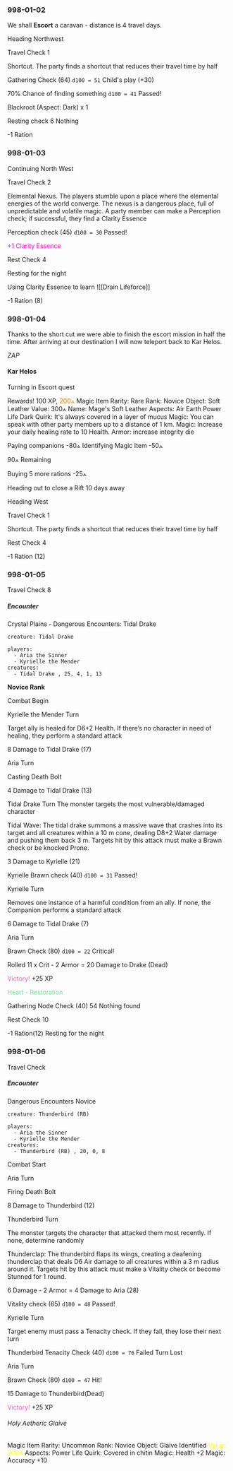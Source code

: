 ### 998-01-02

We shall **Escort** a caravan - distance is 4 travel days.

Heading Northwest

Travel Check 1

Shortcut. The party finds a shortcut that reduces their travel time by half

Gathering Check (64) `d100 = 51`
Child's play (+30)

70% Chance of finding something `d100 = 41` Passed!

Blackroot (Aspect: Dark) x 1

Resting check 6 Nothing

-1 Ration

### 998-01-03

Continuing North West 

Travel Check 2

Elemental Nexus. The players stumble upon a place where the elemental energies of the world converge. The nexus is a dangerous place, full of unpredictable and volatile magic. A party member can make a Perception check; if successful, they find a Clarity Essence

Perception check (45) `d100 = 30` Passed!

<font color="#ff00cc">+1 Clarity Essence</font>

Rest Check 4

Resting for the night

Using Clarity Essence to learn  ![[Drain Lifeforce]]

-1 Ration (8)

### 998-01-04

Thanks to the short cut we were able to finish the escort mission in half the time. After arriving at our destination I will now teleport back to Kar Helos. 

*ZAP*

#### Kar Helos

Turning in Escort quest 

Rewards! 100 XP,  <font color="#de7802">200⟑</font>
Magic Item
Rarity: Rare
Rank:   Novice
Object: Soft Leather
Value:   300⟑
Name:    Mage's Soft Leather 
Aspects: Air Earth Power Life Dark 
Quirk:   It's always covered in a layer of mucus
Magic:  You can speak with other party members up to a distance of 1 km.
Magic:  Increase your daily healing rate to 10 Health.
Armor:  increase integrity die

Paying companions -80⟑
Identifying Magic Item -50⟑

90⟑ Remaining

Buying 5 more rations -25⟑

Heading out to close a Rift 10 days away

Heading West

Travel Check 1 

Shortcut. The party finds a shortcut that reduces their travel time by half

Rest Check 4

-1 Ration (12)

### 998-01-05

Travel Check 8
##### Encounter

Crystal Plains - Dangerous Encounters: Tidal Drake

```statblock
creature: Tidal Drake
```


```encounter
players:
  - Aria the Sinner
  - Kyrielle the Mender
creatures:
  - Tidal Drake , 25, 4, 1, 13
```

**Novice Rank**

Combat Begin

Kyrielle the Mender Turn

Target ally is healed for D6+2 Health. If there’s no character in need of healing, they perform a standard attack

8 Damage to Tidal Drake (17)

Aria Turn

Casting Death Bolt 

4 Damage to Tidal Drake (13)

Tidal Drake Turn
The monster targets the most vulnerable/damaged character

Tidal Wave: The tidal drake summons a massive wave that crashes into its target and all creatures within a 10 m cone, dealing D8+2 Water damage and pushing them back 3 m. Targets hit by this attack must make a Brawn check or be knocked Prone.

3 Damage to Kyrielle (21)

Kyrielle Brawn check (40) `d100 = 31` Passed!

Kyrielle Turn

Removes one instance of a harmful condition from an ally. If none, the Companion performs a standard attack

6 Damage to Tidal Drake (7)

Aria Turn

Brawn Check (80) `d100 = 22` Critical!

Rolled 11  x Crit - 2 Armor = 20 Damage to Drake (Dead) 

<span style="color:rgb(241, 91, 181)">Victory!</span>
+25 XP

<font color="#6EDE8A">Heart - Restoration</font>

Gathering Node Check (40) 54 Nothing found

Rest Check 10

-1 Ration(12) 
Resting for the night

### 998-01-06

Travel Check 
##### Encounter
Dangerous Encounters Novice
```statblock
creature: Thunderbird (RB)
```


```encounter
players:
  - Aria the Sinner
  - Kyrielle the Mender
creatures:
  - Thunderbird (RB) , 20, 0, 8
```

Combat Start

Aria Turn

Firing Death Bolt 

8 Damage to Thunderbird (12)

Thunderbird Turn

The monster targets the character that attacked them most recently. If none, determine randomly

Thunderclap: The thunderbird flaps its wings, creating a deafening thunderclap that deals D6 Air damage to all creatures within a 3 m radius around it. Targets hit by this attack must make a Vitality check or become Stunned for 1 round.

6 Damage - 2 Armor = 4 Damage to Aria (28)

Vitality check (65) `d100 = 48` Passed!

Kyrielle Turn

Target enemy must pass a Tenacity check. If they fail, they lose their next turn

Thunderbird Tenacity Check (40) `d100 = 76` Failed Turn Lost

Aria Turn

Brawn Check (80) `d100 = 47` Hit!

15 Damage to Thunderbird(Dead)

<span style="color:rgb(241, 91, 181)">Victory!</span>
+25 XP
###### Holy Aetheric Glaive 
Magic Item
Rarity: Uncommon
Rank:   Novice
Object: Glaive
Identified
<font color="#ffff00">Value:   200A</font>
Aspects: Power Life 
Quirk:   Covered in chitin
Magic:  Health +2
Magic:  Accuracy +10


